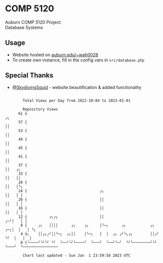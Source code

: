 # COMP 5120
Auburn COMP 5120 Project  
Database Systems

## Usage
- Website hosted on [auburn.edu/~wah0028](https://webhome.auburn.edu/~wah0028/)
- To create own instance, fill in the config vars in `src/database.php`

## Special Thanks
- [@SkydivingSquid](https://github.com/SkydivingSquid) - website beautification & added functionality

```

        Total Views per Day from 2022-10-04 to 2023-01-01

        Repository Views
      61 ┼                                                                ╭╮
      57 ┤                                                                ││
      53 ┤                                                                ││
      49 ┤                                                                ││
      45 ┤                                                                ││
      41 ┤                                                                ││
      37 ┤                                                                ││   ╭╮
      33 ┤                                                                ││   ││
      28 ┤                                                                ││   │╰╮
      24 ┤                                 ╭╮                             ││   │ │
      20 ┤                                 ││                             ││   │ │
      16 ┤                                 ││                             ││   │ │
      12 ┤          ╭╮╭╮                   ││                           ╭─╯│   │ │
       8 ┤     ╭╮   ││││      ╭╮    ╭╮     │╰─╮      ╭╮           ╭╮ ╭─╮│  │   │ ╰╮
       4 ┼╮    ││╭╮╭╯││╰─╮  ╭╮││    │╰─╮   │  │  ╭╮ ╭╯╰╮╭╮        ││╭╯ ╰╯  │   │  │
       0 ┤╰────╯╰╯╰╯ ╰╯  ╰──╯╰╯╰────╯  ╰───╯  ╰──╯╰─╯  ╰╯╰────────╯╰╯      ╰───╯  ╰────────────────

        Chart last updated - Sun Jan  1 23:59:58 2023 UTC
        
```
